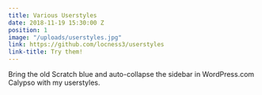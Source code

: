 ```yaml
---
title: Various Userstyles
date: 2018-11-19 15:30:00 Z
position: 1
image: "/uploads/userstyles.jpg"
link: https://github.com/locness3/userstyles
link-title: Try them!
---
```


Bring the old Scratch blue and auto-collapse the sidebar in WordPress.com Calypso with my userstyles.